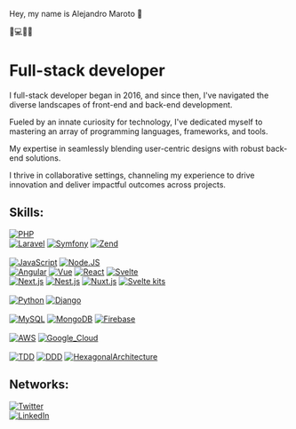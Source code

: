 Hey, my name is Alejandro Maroto 👋

💁💻🇪🇸

# Full-stack developer

I full-stack developer began in 2016, and since then, I've navigated the diverse landscapes of front-end and back-end development. 

Fueled by an innate curiosity for technology, I've dedicated myself to mastering an array of programming languages, frameworks, and tools. 

My expertise in seamlessly blending user-centric designs with robust back-end solutions. 

I thrive in collaborative settings, channeling my experience to drive innovation and deliver impactful outcomes across projects.

## Skills:
[![PHP](https://img.shields.io/badge/PHP-999999?style=for-the-badge&logo=php&logoColor=white&labelColor=101010)]()
</br>
[![Laravel](https://img.shields.io/badge/LARAVEL-FA7343?style=for-the-badge&logo=laravel&logoColor=white&labelColor=101010)]()
[![Symfony](https://img.shields.io/badge/symfony-1575F9?style=for-the-badge&logo=symfony&logoColor=white&labelColor=101010)]()
[![Zend](https://img.shields.io/badge/Zend-1575F9?style=for-the-badge&logo=zend&logoColor=white&labelColor=101010)]()
</br></br>
[![JavaScript](https://img.shields.io/badge/JavaScript-F7DF1E?style=for-the-badge&logo=javascript&logoColor=white&labelColor=101010)]()
[![Node.JS](https://img.shields.io/badge/Node.JS-339933?style=for-the-badge&logo=node.js&logoColor=white&labelColor=101010)]()
</br>
[![Angular](https://img.shields.io/badge/Angular-339933?style=for-the-badge&logo=angular&logoColor=white&labelColor=101010)]()
[![Vue](https://img.shields.io/badge/Vue-339933?style=for-the-badge&logo=vue.js&logoColor=white&labelColor=101010)]()
[![React](https://img.shields.io/badge/React-339933?style=for-the-badge&logo=react&logoColor=white&labelColor=101010)]()
[![Svelte](https://img.shields.io/badge/Svelte-339933?style=for-the-badge&logo=svelte&logoColor=white&labelColor=101010)]()
</br>
[![Next.js](https://img.shields.io/badge/Next.js-339933?style=for-the-badge&logo=next.js&logoColor=white&labelColor=101010)]()
[![Nest.js](https://img.shields.io/badge/Nest.js-339933?style=for-the-badge&logo=nest.js&logoColor=white&labelColor=101010)]()
[![Nuxt.js](https://img.shields.io/badge/Nuxt.js-339933?style=for-the-badge&logo=nuxt.js&logoColor=white&labelColor=101010)]()
[![Svelte kits](https://img.shields.io/badge/SvelteKits-339933?style=for-the-badge&logo=sveltekits&logoColor=white&labelColor=101010)]()
</br></br>
[![Python](https://img.shields.io/badge/Python-999999?style=for-the-badge&logo=python&logoColor=white&labelColor=101010)]()
[![Django](https://img.shields.io/badge/Django-FA7343?style=for-the-badge&logo=django&logoColor=white&labelColor=101010)]()
</br></br>
[![MySQL](https://img.shields.io/badge/MySQL-4479A1?style=for-the-badge&logo=mysql&logoColor=white&labelColor=101010)]()
[![MongoDB](https://img.shields.io/badge/MongoDB-47A248?style=for-the-badge&logo=mongodb&logoColor=white&labelColor=101010)]()
[![Firebase](https://img.shields.io/badge/Firebase-FFCA28?style=for-the-badge&logo=firebase&logoColor=white&labelColor=101010)]()
</br></br>
[![AWS](https://img.shields.io/badge/AWS-232F3E?style=for-the-badge&logo=amazon-aws&logoColor=white&labelColor=101010)]()
[![Google_Cloud](https://img.shields.io/badge/Google_Cloud-4285F4?style=for-the-badge&logo=googlecloud&logoColor=white&labelColor=101010)]()
</br></br>
[![TDD](https://img.shields.io/badge/TDD-232F3E?style=for-the-badge&logo=tdd&logoColor=white&labelColor=101010)]()
[![DDD](https://img.shields.io/badge/DDD-4285F4?style=for-the-badge&logo=DDD&logoColor=white&labelColor=101010)]()
[![HexagonalArchitecture](https://img.shields.io/badge/HexagonalArchitecture-4285F4?style=for-the-badge&logo=HexagonalArchitecture&logoColor=white&labelColor=101010)]()

## Networks:

[![Twitter](https://img.shields.io/badge/Twitter-@alexpixel41-1DA1F2?style=for-the-badge&logo=twitter&logoColor=white&labelColor=101010)](https://twitter.com/alexpixel41)
</br>
[![LinkedIn](https://img.shields.io/badge/LinkedIn-Alex_Maroto-0077B5?style=for-the-badge&logo=linkedin&logoColor=white&labelColor=101010)](https://www.linkedin.com/in/alejandromarotoromero)
